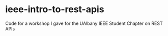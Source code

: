 # ieee-intro-to-rest-apis
Code for a workshop I gave for the UAlbany IEEE Student Chapter on REST APIs
